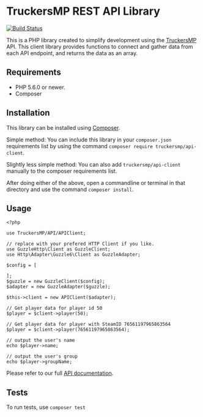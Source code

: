 # TruckersMP REST API Library

[![Build Status](https://travis-ci.org/TruckersMP/API-Client.svg?branch=master)](https://travis-ci.org/TruckersMP/API-Client)

This is a PHP library created to simplify development using the [TruckersMP](http://truckersmp.com/) API. This client library provides functions to connect and gather data from each API endpoint, and returns the data as an array.

## Requirements  

- PHP 5.6.0 or newer.
- Composer

## Installation

This library can be installed using [Composer](http://getcomposer.org/).

Simple method: You can include this library in your `composer.json` requirements list by using the command `composer require truckersmp/api-client`.

Slightly less simple method: You can also add `truckersmp/api-client` manually to the composer requirements list.

After doing either of the above, open a commandline or terminal in that directory and use the command `composer install`.

## Usage

```
<?php

use TruckersMP/API/APIClient;

// replace with your prefered HTTP Client if you like.
use GuzzleHttp\Client as GuzzleClient;
use Http\Adapter\Guzzle6\Client as GuzzleAdapter;

$config = [

];
$guzzle = new GuzzleClient($config);
$adapter = new GuzzleAdapter($guzzle);

$this->client = new APIClient($adapter);

// Get player data for player id 50
$player = $client->player(50);

// Get player data for player with SteamID 76561197965863564
$player = $client->player(76561197965863564);

// output the user's name
echo $player->name;

// output the user's group
echo $player->groupName;

```


Please refer to our full [API documentation](https://stats.truckersmp.com/api).

## Tests

To run tests, use `composer test`
